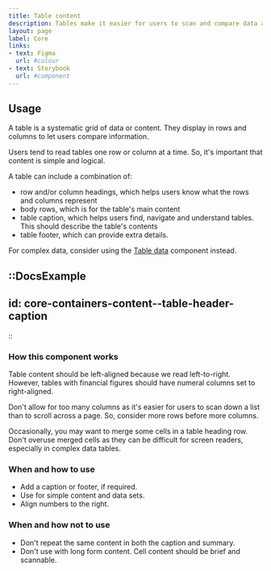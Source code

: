```yaml
---
title: Table content
description: Tables make it easier for users to scan and compare data and content.
layout: page
label: Core
links:
- text: Figma
  url: #colour
- text: Storybook
  url: #component
---
```


## Usage
A table is a systematic grid of data or content. They display in rows and columns to let users compare information.

Users tend to read tables one row or column at a time. So, it's important that content is simple and logical.

A table can include a combination of:
- row and/or column headings, which helps users know what the rows and columns represent
- body rows, which is for the table's main content
- table caption, which helps users find, navigate and understand tables. This should describe the table's contents
- table footer, which can provide extra details.

For complex data, consider using the [Table data](https://deploy-preview-457--ripple-docs.netlify.app/design-system/components/table-data/) component instead.

::DocsExample
---
id: core-containers-content--table-header-caption
---
::

### How this component works
Table content should be left-aligned because we read left-to-right. However, tables with financial figures should have numeral columns set to right-aligned.

Don't allow for too many columns as it's easier for users to scan down a list than to scroll across a page. So, consider more rows before more columns.

Occasionally, you may want to merge some cells in a table heading row. Don't overuse merged cells as they can be difficult for screen readers, especially in complex data tables.

### When and how to use
- Add a caption or footer, if required.
- Use for simple content and data sets.
- Align numbers to the right.

### When and how not to use
- Don't repeat the same content in both the caption and summary.
- Don't use with long form content. Cell content should be brief and scannable.
